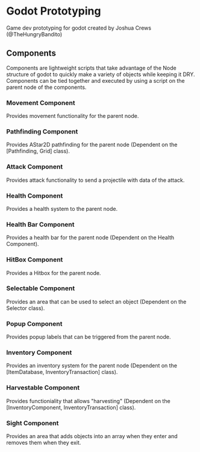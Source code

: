 # Godot Prototyping

Game dev prototyping for godot created by Joshua Crews (@TheHungryBandito)

## Components

Components are lightweight scripts that take advantage of the Node structure of godot to quickly make a variety of objects while keeping it DRY.
Components can be tied together and executed by using a script on the parent node of the components.

### Movement Component

Provides movement functionality for the parent node.

### Pathfinding Component

Provides AStar2D pathfinding for the parent node (Dependent on the [Pathfinding, Grid] class).

### Attack Component

Provides attack functionality to send a projectile with data of the attack.

### Health Component

Provides a health system to the parent node.

### Health Bar Component

Provides a health bar for the parent node (Dependent on the Health Component).

### HitBox Component

Provides a Hitbox for the parent node.

### Selectable Component

Provides an area that can be used to select an object (Dependent on the Selector class).

### Popup Component

Provides popup labels that can be triggered from the parent node.

### Inventory Component

Provides an inventory system for the parent node (Dependent on the [ItemDatabase, InventoryTransaction] class).

### Harvestable Component

Provides functioniality that allows "harvesting" (Dependent on the [InventoryComponent, InventoryTransaction] class).

### Sight Component

Provides an area that adds objects into an array when they enter and removes them when they exit.

